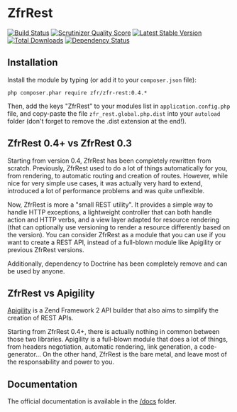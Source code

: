 ZfrRest
=======

[![Build Status](https://travis-ci.org/zf-fr/zfr-rest.png?branch=master)](https://travis-ci.org/zf-fr/zfr-rest)
[![Scrutinizer Quality Score](https://scrutinizer-ci.com/g/zf-fr/zfr-rest/badges/quality-score.png?s=78ed408c927e01cb27ab7f3cc04349a770132550)](https://scrutinizer-ci.com/g/zf-fr/zfr-rest/)
[![Latest Stable Version](https://poser.pugx.org/zfr/zfr-rest/v/stable.png)](https://packagist.org/packages/zfr/zfr-rest)
[![Total Downloads](https://poser.pugx.org/zfr/zfr-rest/downloads.png)](https://packagist.org/packages/zfr/zfr-rest)
[![Dependency Status](https://www.versioneye.com/package/php--zfr--zfr-rest/badge.png)](https://www.versioneye.com/package/php--zfr--zfr-rest)

## Installation

Install the module by typing (or add it to your `composer.json` file):

`php composer.phar require zfr/zfr-rest:0.4.*`

Then, add the keys "ZfrRest" to your modules list in `application.config.php` file, and copy-paste the file
`zfr_rest.global.php.dist` into your `autoload` folder (don't forget to remove the .dist extension at the end!).

## ZfrRest 0.4+ vs ZfrRest 0.3

Starting from version 0.4, ZfrRest has been completely rewritten from scratch. Previously, ZfrRest used to do a lot
of things automatically for you, from rendering, to automatic routing and creation of routes. However, while nice for
very simple use cases, it was actually very hard to extend, introduced a lot of performance problems and was quite
unflexible.

Now, ZfrRest is more a "small REST utility". It provides a simple way to handle HTTP exceptions, a lightweight
controller that can both handle action and HTTP verbs, and a view layer adapted for resource rendering (that can
optionally use versioning to render a resource differently based on the version). You can consider ZfrRest as a
module that you can use if you want to create a REST API, instead of a full-blown module like Apigility or previous
ZfrRest versions.

Additionally, dependency to Doctrine has been completely remove and can be used by anyone.

## ZfrRest vs Apigility

[Apigility](http://www.apigility.org) is a Zend Framework 2 API builder that also aims to simplify the creation of
REST APIs.

Starting from ZfrRest 0.4+, there is actually nothing in common between those two libraries. Apigility is a full-blown
module that does a lot of things, from headers negotiation, automatic rendering, link generation, a code-generator...
On the other hand, ZfrRest is the bare metal, and leave most of the responsability and power to you.

## Documentation

The official documentation is available in the [/docs](/docs) folder.
